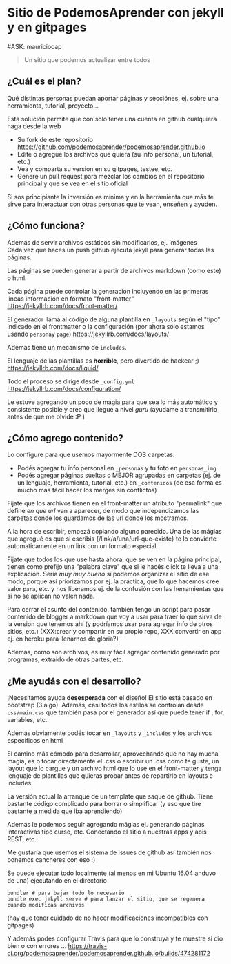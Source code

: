 # Sitio de PodemosAprender con jekyll y en gitpages

#ASK: mauriciocap

> Un sitio que podemos actualizar entre todos

## ¿Cuál es el plan?

Qué distintas personas puedan aportar páginas y secciónes, ej. sobre una herramienta, tutorial, proyecto...

Esta solución permite que con solo tener una cuenta en github cualquiera haga desde la web

* Su fork de este repositorio https://github.com/podemosaprender/podemosaprender.github.io
* Edite o agregue los archivos que quiera (su info personal, un tutorial, etc.)
* Vea y comparta su version en su gitpages, testee, etc.
* Genere un pull request para mezclar los cambios en el repositorio principal y que se vea en el sitio oficial

Si sos principiante la inversión es mínima y en la herramienta que más te sirve para interactuar con otras personas que te vean, enseñen y ayuden.

## ¿Cómo funciona?

Además de servir archivos estáticos sin modificarlos, ej. imágenes  
Cada vez que haces un push github ejecuta jekyll para generar todas las páginas.

Las páginas se pueden generar a partir de archivos markdown (como este) o html.

Cada página puede controlar la generación incluyendo en las primeras lineas información en formato "front-matter" https://jekyllrb.com/docs/front-matter/

El generador llama al código de alguna plantilla en `_layouts` según el "tipo" indicado en el frontmatter o la configuración (por ahora sólo estamos usando `persona`y `page`) https://jekyllrb.com/docs/layouts/

Además tiene un mecanismo de `includes`.

El lenguaje de las plantillas es **horrible**, pero divertido de hackear ;) https://jekyllrb.com/docs/liquid/
 
Todo el proceso se dirige desde `_config.yml` https://jekyllrb.com/docs/configuration/

Le estuve agregando un poco de mágia para que sea lo más automático y consistente posible y creo que llegue a nivel _guru_ (ayudame a transmitirlo antes de que me olvide :P )

## ¿Cómo agrego contenido?

Lo configure para que usemos mayormente DOS carpetas:

* Podés agregar tu info personal en `_personas` y tu foto en `personas_img`
* Podés agregar páginas sueltas o MEJOR agrupadas en carpetas (ej. de un lenguaje, herramienta, tutorial, etc.) en `_contenidos` (de esa forma es mucho más fácil hacer los merges sin conflictos)

Fijate que los archivos tienen en el front-matter un atributo "permalink" que define _en que url_ van a aparecer, de modo que independizamos las carpetas donde los guardamos de las url donde los mostramos.

A la hora de escribir, empezá copiando alguno parecido. Una de las mágias que agregué es que si escribis {/link/a/una/url-que-existe} te lo convierte automaticamente en un link con un formato especial.

Fijate que todos los que use hasta ahora, que se ven en la página principal, tienen como prefijo una "palabra clave" que si le hacés click te lleva a una explicación. Sería _muy muy bueno_ si podemos organizar el sitio de ese modo, porque así priorizamos por ej. la práctica, que lo que hacemos cree valor `para`, etc. y nos liberamos ej. de la confusión con las herramientas que si no se aplican no valen nada.

Para cerrar el asunto del contenido, también tengo un script para pasar contenido de blogger a markdown que voy a usar para traer lo que sirva de la version que tenemos ahí (y podríamos usar para agregar info de otros sitios, etc.) (XXX:crear y compartir en su propio repo, XXX:convertir en app ej. en heroku para llenarnos de gloria?)

Además, como son archivos, es muy fácil agregar contenido generado por programas, extraido de otras partes, etc.

## ¿Me ayudás con el desarrollo?

¡Necesitamos ayuda **desesperada** con el diseño! El sitio está basado en bootstrap (3.algo). Además, casi todos los estilos se controlan desde `css/main.css` que también pasa por el generador así que puede tener if , for, variables, etc.

Además obviamente podés tocar en `_layouts` y `_includes` y los archivos específicos en html

El camino más cómodo para desarrollar, aprovechando que no hay mucha magia, es o tocar directamente el .css o escribir un .css como te guste, un layout que lo cargue y un archivo html que lo use en el front-matter y tenga lenguaje de plantillas que quieras probar antes de repartirlo en layouts e includes.

La versión actual la arranqué de un template que saque de github. Tiene bastante código complicado para borrar o simplificar (y eso que tire bastante a medida que iba aprendiendo)

Además le podemos seguir agregando mágias ej. generando páginas interactivas tipo curso, etc. Conectando el sitio a nuestras apps y apis REST, etc.

Me gustaría que usemos el sistema de issues de github así también nos ponemos cancheres con eso :)

Se puede ejecutar todo localmente (al menos en mi Ubuntu 16.04 anduvo de una) ejecutando en el directorio
```
bundler # para bajar todo lo necesario
bundle exec jekyll serve # para lanzar el sitio, que se regenera cuando modificas archivos
```

(hay que tener cuidado de no hacer modificaciones incompatibles con gitpages)

Y además podes configurar Travis para que lo construya y te muestre si dio bien o con errores ... https://travis-ci.org/podemosaprender/podemosaprender.github.io/builds/474281172



